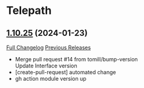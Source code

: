 # Telepath

## [1.10.25](https://github.com/tomill/wow-Telepath/tree/1.10.25) (2024-01-23)
[Full Changelog](https://github.com/tomill/wow-Telepath/compare/1.10.20...1.10.25) [Previous Releases](https://github.com/tomill/wow-Telepath/releases)

- Merge pull request #14 from tomill/bump-version  
    Update Interface version  
- [create-pull-request] automated change  
- gh action module version up  
